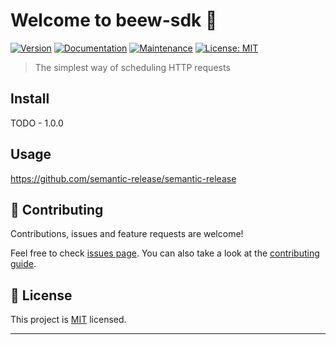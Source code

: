 # Welcome to beew-sdk 👋
[![Version](https://img.shields.io/npm/v/beew-sdk.svg)](https://www.npmjs.com/package/beew-sdk)
[![Documentation](https://img.shields.io/badge/documentation-yes-brightgreen.svg)](https://github.com/Beew-io/beew-sdk#readme)
[![Maintenance](https://img.shields.io/badge/Maintained%3F-yes-green.svg)](https://github.com/Beew-io/beew-sdk/graphs/commit-activity)
[![License: MIT](https://img.shields.io/github/license/Beew-io/beew-sdk)](https://github.com/Beew-io/beew-sdk/blob/master/LICENSE)

> The simplest way of scheduling HTTP requests

## Install


TODO - 1.0.0


## Usage


https://github.com/semantic-release/semantic-release


## 🤝 Contributing


Contributions, issues and feature requests are welcome!

Feel free to check [issues page](https://github.com/Beew-io/beew-sdk/issues). You can also take a look at the [contributing guide](https://github.com/Beew-io/beew-sdk/blob/master/CONTRIBUTING.md).


## 📝 License


This project is [MIT](https://github.com/Beew-io/beew-sdk/blob/master/LICENSE) licensed.


***
